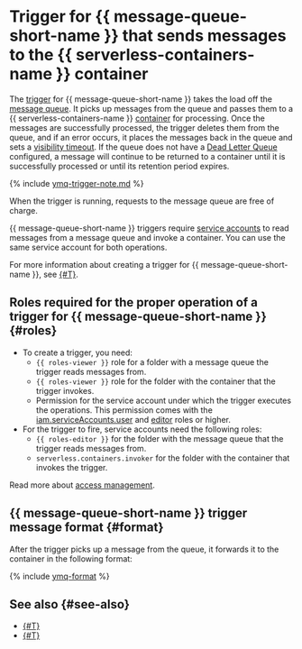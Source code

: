# Trigger for {{ message-queue-short-name }} that sends messages to the {{ serverless-containers-name }} container

The [trigger](../trigger/) for {{ message-queue-short-name }} takes the load off the [message queue](../../../message-queue/concepts/queue.md). It picks up messages from the queue and passes them to a {{ serverless-containers-name }} [container](../container.md) for processing. Once the messages are successfully processed, the trigger deletes them from the queue, and if an error occurs, it places the messages back in the queue and sets a [visibility timeout](../../../message-queue/concepts/visibility-timeout.md). If the queue does not have a [Dead Letter Queue](../../../message-queue/concepts/dlq.md) configured, a message will continue to be returned to a container until it is successfully processed or until its retention period expires.

{% include [ymq-trigger-note.md](../../../_includes/functions/ymq-trigger-note.md) %}

When the trigger is running, requests to the message queue are free of charge.

{{ message-queue-short-name }} triggers require [service accounts](../../../iam/concepts/users/service-accounts.md) to read messages from a message queue and invoke a container. You can use the same service account for both operations.

For more information about creating a trigger for {{ message-queue-short-name }}, see [{#T}](../../operations/ymq-trigger-create.md).

## Roles required for the proper operation of a trigger for {{ message-queue-short-name }} {#roles}

* To create a trigger, you need:
   * `{{ roles-viewer }}` role for a folder with a message queue the trigger reads messages from.
   * `{{ roles-viewer }}` role for the folder with the container that the trigger invokes.
   * Permission for the service account under which the trigger executes the operations. This permission comes with the [iam.serviceAccounts.user](../../../iam/security/index.md#iam-serviceAccounts-user) and [editor](../../../iam/roles-reference.md#editor) roles or higher.
* For the trigger to fire, service accounts need the following roles:
   * `{{ roles-editor }}` for the folder with the message queue that the trigger reads messages from.
   * `serverless.containers.invoker` for the folder with the container that invokes the trigger.

Read more about [access management](../../security/index.md).

## {{ message-queue-short-name }} trigger message format {#format}

After the trigger picks up a message from the queue, it forwards it to the container in the following format:

{% include [ymq-format](../../../_includes/functions/ymq-format.md) %}


## See also {#see-also}

* [{#T}](../../../functions/concepts/trigger/ymq-trigger.md)
* [{#T}](../../../api-gateway/concepts/trigger/ymq-trigger.md)
